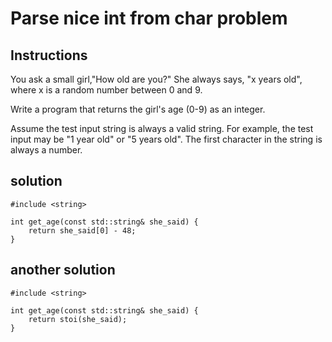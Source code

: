 # Parse nice int from char problem


## Instructions

You ask a small girl,"How old are you?" She always says, "x years old", where x is a random number between 0 and 9.

Write a program that returns the girl's age (0-9) as an integer.

Assume the test input string is always a valid string. For example, the test input may be "1 year old" or "5 years old". The first character in the string is always a number.

## solution

```
#include <string>

int get_age(const std::string& she_said) {
    return she_said[0] - 48;
}
```

## another solution

```
#include <string>

int get_age(const std::string& she_said) {
    return stoi(she_said);
}
```
